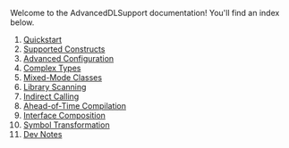 Welcome to the AdvancedDLSupport documentation! You'll find an index
below.

1. [Quickstart](quickstart.md)
2. [Supported Constructs](supported_constructs.md)
3. [Advanced Configuration](advanced_config.md)
4. [Complex Types](complex_types.md)
5. [Mixed-Mode Classes](mixed_mode_classes.md)
6. [Library Scanning](library_scanning.md)
7. [Indirect Calling](indirect-calling.md)
8. [Ahead-of-Time Compilation](ahead-of-time.md)
9. [Interface Composition](interface-composition.md)
10. [Symbol Transformation](symbol-transformation.md)
11. [Dev Notes](developer_docs.md)
